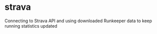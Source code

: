 # strava
Connecting to Strava API and using downloaded Runkeeper data to keep running statistics updated

